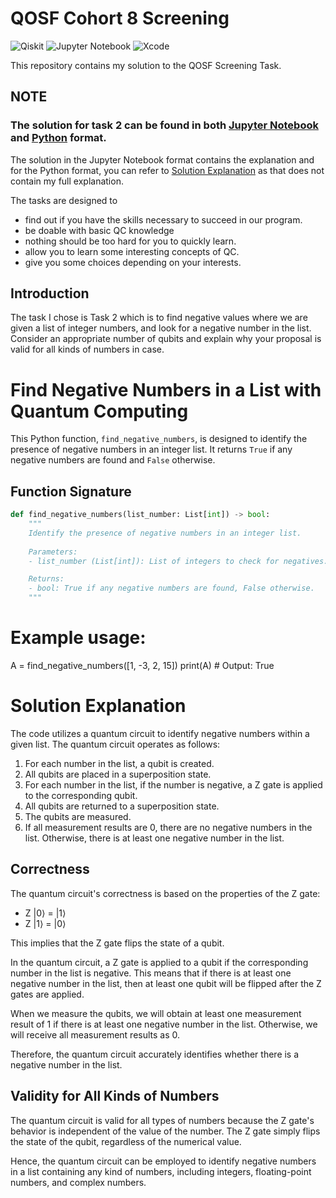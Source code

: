 # QOSF Cohort 8 Screening

![Qiskit](https://img.shields.io/badge/Qiskit-%236929C4.svg?style=for-the-badge&logo=Qiskit&logoColor=white)
![Jupyter Notebook](https://img.shields.io/badge/jupyter-%23FA0F00.svg?style=for-the-badge&logo=jupyter&logoColor=white)
![Xcode](https://img.shields.io/badge/Xcode-007ACC?style=for-the-badge&logo=Xcode&logoColor=white)

This repository contains my solution to the QOSF Screening Task. 

## NOTE
### The solution for task 2 can be found in both [Jupyter Notebook](./Task2.ipynb) and [Python](./task2_sol.py) format. 
The solution in the Jupyter Notebook format contains the explanation and for the Python format, you can refer to [Solution Explanation](#solution) as that does not contain my full explanation.

The tasks are designed to
- find out if you have the skills necessary to succeed in our program.
- be doable with basic QC knowledge
- nothing should be too hard for you to quickly learn. 
- allow you to learn some interesting concepts of QC. 
- give you some choices depending on your interests.

## Introduction
The task I chose is Task 2 which is to find negative values where we are given a list of integer numbers, and look for a negative number in the list. Consider an appropriate number of qubits and explain why your proposal is valid for all kinds of numbers in case.

# Find Negative Numbers in a List with Quantum Computing

This Python function, `find_negative_numbers`, is designed to identify the presence of negative numbers in an integer list. It returns `True` if any negative numbers are found and `False` otherwise.

## Function Signature

```python
def find_negative_numbers(list_number: List[int]) -> bool:
    """
    Identify the presence of negative numbers in an integer list.
    
    Parameters:
    - list_number (List[int]): List of integers to check for negatives.

    Returns:
    - bool: True if any negative numbers are found, False otherwise.
    """

```

# Example usage:
A = find_negative_numbers([1, -3, 2, 15])
print(A)  # Output: True

<a name="solution"></a>
# Solution Explanation

The code utilizes a quantum circuit to identify negative numbers within a given list. The quantum circuit operates as follows:

1. For each number in the list, a qubit is created.
2. All qubits are placed in a superposition state.
3. For each number in the list, if the number is negative, a Z gate is applied to the corresponding qubit.
4. All qubits are returned to a superposition state.
5. The qubits are measured.
6. If all measurement results are 0, there are no negative numbers in the list. Otherwise, there is at least one negative number in the list.

## Correctness

The quantum circuit's correctness is based on the properties of the Z gate:

- Z |0⟩ = |1⟩
- Z |1⟩ = |0⟩

This implies that the Z gate flips the state of a qubit.

In the quantum circuit, a Z gate is applied to a qubit if the corresponding number in the list is negative. This means that if there is at least one negative number in the list, then at least one qubit will be flipped after the Z gates are applied.

When we measure the qubits, we will obtain at least one measurement result of 1 if there is at least one negative number in the list. Otherwise, we will receive all measurement results as 0.

Therefore, the quantum circuit accurately identifies whether there is a negative number in the list.

## Validity for All Kinds of Numbers

The quantum circuit is valid for all types of numbers because the Z gate's behavior is independent of the value of the number. The Z gate simply flips the state of the qubit, regardless of the numerical value.

Hence, the quantum circuit can be employed to identify negative numbers in a list containing any kind of numbers, including integers, floating-point numbers, and complex numbers.

